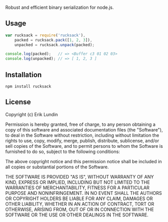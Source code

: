 Robust and efficient binary serialization for node.js.

## Usage

```javascript
var rucksack = require('rucksack'),
    packed = rucksack.pack([1, 2, 3]),
    unpacked = rucksack.unpack(packed);

console.log(packed);   // => <Buffer c3 01 02 03>
console.log(unpacked); // => [ 1, 2, 3 ]
```

## Installation

```
npm install rucksack
```

## License

Copyright (c) Erik Lundin

Permission is hereby granted, free of charge, to any person obtaining a copy of
this software and associated documentation files (the "Software"), to deal in
the Software without restriction, including without limitation the rights to
use, copy, modify, merge, publish, distribute, sublicense, and/or sell copies of
the Software, and to permit persons to whom the Software is furnished to do so,
subject to the following conditions:

The above copyright notice and this permission notice shall be included in all
copies or substantial portions of the Software.

THE SOFTWARE IS PROVIDED "AS IS", WITHOUT WARRANTY OF ANY KIND, EXPRESS OR
IMPLIED, INCLUDING BUT NOT LIMITED TO THE WARRANTIES OF MERCHANTABILITY, FITNESS
FOR A PARTICULAR PURPOSE AND NONINFRINGEMENT. IN NO EVENT SHALL THE AUTHORS OR
COPYRIGHT HOLDERS BE LIABLE FOR ANY CLAIM, DAMAGES OR OTHER LIABILITY, WHETHER
IN AN ACTION OF CONTRACT, TORT OR OTHERWISE, ARISING FROM, OUT OF OR IN
CONNECTION WITH THE SOFTWARE OR THE USE OR OTHER DEALINGS IN THE SOFTWARE.
